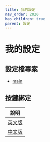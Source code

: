 ```yaml
---
title: 我的設定
nav_order: 2020
has_children: true
parent: 設定
---
```


# 我的設定

## 設定檔專案

* [main](https://github.com/samwhelp/note-about-i3wm/tree/gh-pages/_demo/config/i3wm-config/main)

## 按鍵綁定

| 說明 |
| --- |
| [英文版](https://github.com/samwhelp/note-about-i3wm/blob/gh-pages/_demo/config/i3wm-config/main/spec-keybind.md) |
| [中文版](https://samwhelp.github.io/note-about-i3wm/read/scenario.html) |
